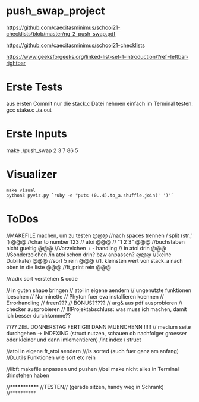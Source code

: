# push_swap_project

https://github.com/caecitasminimus/school21-checklists/blob/master/ng_2_push_swap.pdf

https://github.com/caecitasminimus/school21-checklists

https://www.geeksforgeeks.org/linked-list-set-1-introduction/?ref=leftbar-rightbar

# Erste Tests
aus ersten Commit nur die stack.c Datei nehmen
einfach im Terminal testen:
	gcc stake.c
	./a.out

# Erste Inputs
make
./push_swap 2 3 7 86 5
# Visualizer
	make visual
	python3 pyviz.py `ruby -e "puts (0..4).to_a.shuffle.join(' ')"`

# ToDos
//MAKEFILE machen, um zu testen							@@@
//nach spaces trennen / split (str.,' ')				@@@
//char to number 123 // atoi 							@@@
// "1 2 3" 												@@@
//buchstaben nicht gueltig 								@@@
//Vorzeichen + - handling // in atoi drin				@@@
//Sonderzeichen /in atoi schon drin? bzw anpassen?		@@@
//(keine Dublikate)										@@@
//sort 5 rein											@@@
//1. kleinsten wert von stack_a nach oben in die liste	@@@
//ft_print rein											@@@

//radix sort verstehen & code

// in guten shape bringen
// atoi in eigene aendern
// ungenutzte funktionen loeschen
// Norminette
// Phyton fuer eva installieren koennen
// Errorhandling
// freen???
// BONUS?????
// arg& aus pdf ausprobieren
// checker ausprobieren
// !!!Projektabschluss: was muss ich machen, damit ich besser durchkomme??



???? ZIEL DONNERSTAG FERTIG!!! DANN MUENCHENN !!!!! 
// medium seite durchgehen -> INDEXING (struct nutzen, schauen ob nachfolger groesser oder kleiner und dann imlementieren) /int index / struct

//atoi in eigene ft_atoi aendern
///is sorted (auch fuer ganz am anfang)
//D_utils Funktionen wie sort etc rein


//libft makefile anpassen und pushen //bei make nicht alles in Terminal drinstehen haben


//***********
//TESTEN// (gerade sitzen, handy weg in Schrank)
//**********
